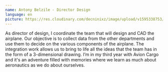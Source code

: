 ```yaml
---
name: Antony Belzile - Director Design
language: en
picture: https://res.cloudinary.com/decninixz/image/upload/v1595338753/109883209_619035792367291_2833496182275328068_n_kfefwm.jpg
---
```

As director of design, I coordinate the team that will design and CAD the airplane. Our objective is to collect data from the other departments and use them to decide on the various components of the airplane. The integration work allows us to bring to life all the ideas that the team has in the form of a 3-dimensional drawing. I’m in my third year with Avion Cargo and it's an adventure filled with memories where we learn as much about aeronautics as we do about ourselves.